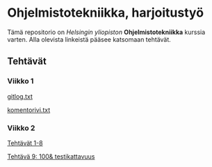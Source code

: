 # Ohjelmistotekniikka, harjoitustyö
Tämä repositorio on *Helsingin yliopiston* **Ohjelmistotekniikka** kurssia varten. Alla olevista linkeistä pääsee katsomaan tehtävät.
## Tehtävät
### Viikko 1
[gitlog.txt](https://github.com/oheinonen/ot-harjoitustyo/blob/master/laskarit/viikko1/gitlog.txt)

[komentorivi.txt](https://github.com/oheinonen/ot-harjoitustyo/blob/master/laskarit/viikko1/komentorivi.txt)
### Viikko 2
[Tehtävät 1-8](https://github.com/oheinonen/ot-harjoitustyo/tree/master/laskarit/viikko2)

[Tehtävä 9: 100& testikattavuus](https://github.com/oheinonen/ot-harjoitustyo/blob/master/laskarit/viikko2/Screenshot%20from%202022-03-21%2014-49-18.png)
